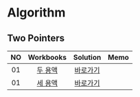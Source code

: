 # Algorithm 

## Two Pointers
|<center>NO|<center>Workbooks|<center>Solution|<center>Memo|
|:---:|:---:|:---:|:---:|
|01|[<center>두 용액](https://www.acmicpc.net/problem/2470)|[<center>바로가기](./Solution/두%20용액)||
|01|[<center>세 용액](https://www.acmicpc.net/problem/2473)|[<center>바로가기](./Solution/세%20용액)||



